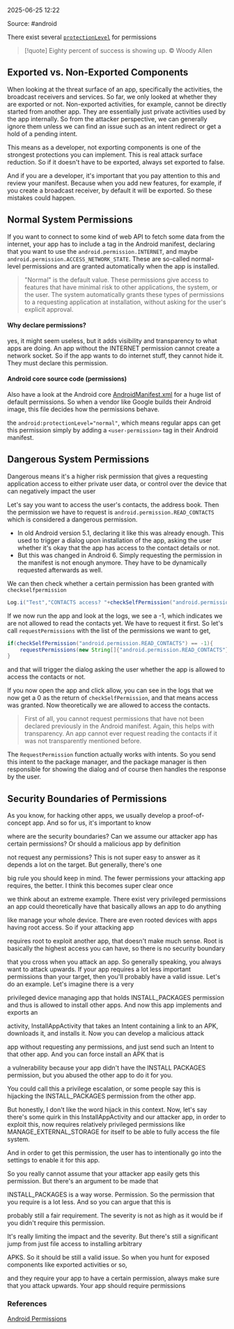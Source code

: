 
2025-06-25 12:22

Source: #android 

There exist several [`protectionLevel`](https://developer.android.com/guide/topics/manifest/permission-element) for permissions

> [!quote]
> Eighty percent of success is showing up.
> © Woody Allen

## Exported vs. Non-Exported Components

When looking at the threat surface of an app, specifically the activities, the broadcast receivers and services. So far, we only looked at whether they are exported or not. Non-exported activities, for example, cannot be directly started from another app. They are essentially just private activities used by the app internally.
So from the attacker perspective, we can generally ignore them unless we can find an issue such as an intent redirect or get a hold of a pending intent. 

This means as a developer, not exporting components is one of the strongest protections you can implement. This is real attack surface reduction. So if it doesn't have to be exported, always set exported to false.

And if you are a developer, it's important that you pay attention to this and review your manifest. Because when you add new features, for example, if you create a broadcast receiver, by default it will be exported. So these mistakes could happen. 

## Normal System Permissions

If you want to connect to some kind of web API to fetch some data from the internet, your app has to include a tag in the Android manifest, declaring that you want to use the `android.permission.INTERNET`, and maybe `android.permission.ACCESS_NETWORK_STATE`. These are so-called normal-level permissions and are granted automatically when the app is installed. 

> "Normal" is the default value. These permissions give access to features that have minimal risk to other applications, the system, or the user. The system automatically grants these types of permissions to a requesting application at installation, without asking for the user's explicit approval.

#### Why declare permissions?

yes, it might seem useless, but it adds visibility and transparency to what apps are doing. An app without the INTERNET permission cannot create a network socket. So if the app wants to do internet stuff, they cannot hide it. They must declare this permission. 

#### Android core source code (permissions)

Also have a look at the Android core [AndroidManifest.xml](https://android.googlesource.com/platform/frameworks/base.git/+/refs/heads/main/core/res/AndroidManifest.xml) for a huge list of default permissions.
So when a vendor like Google builds their Android image, this file decides how the permissions behave. 

the `android:protectionLevel="normal"`, which means regular apps can get this permission simply by adding a `<user-permission>` tag in their Android  manifest. 

## Dangerous System Permissions

Dangerous means it's a higher risk permission that gives a requesting application access to either private user data, or control over the device that can negatively impact the user

Let's say you want to access the user's contacts, the address book. Then the permission we have to request is `android.permission.READ_CONTACTS` which is considered a dangerous permission. 
- In old Android version 5.1, declaring it like this was already enough. This used to trigger a dialog upon installation of the app, asking the user whether it's okay that the app has access to the contact details or not. 
- But this was changed in Android 6. Simply requesting the permission in the manifest is not enough anymore. They have to be dynamically requested afterwards as well.

We can then check whether a certain permission has been granted with `checkselfpermission` 
```java
Log.i("Test","CONTACTS access? "+checkSelfPermission("android.permission.READ_CONTACTS"))
```

If we now run the app and look at the logs, we see a -1, which indicates we are not allowed to read the contacts yet. We have to request it first. So let's call `requestPermissions` with the list of the permissions we want to get, 

```java
if(checkSelfPermission("android.permission.READ_CONTACTS") == -1){
	requestPermissions(new String[]{"android.permission.READ_CONTACTS"},42);
}
```
and that will trigger the dialog asking the user whether the app is allowed to access the contacts or not. 

If you now open the app and click allow, you can see in the logs that we now get a 0 as the return of `checkSelfPermission`, and that means access was granted. Now theoretically we are allowed to access the contacts. 

> First of all, you cannot request permissions that have not been declared previously in the Android manifest. Again, this helps with transparency. An app cannot ever request reading the contacts if it was not transparently mentioned before.

The `RequestPermission` function actually works with intents. So you send this intent to the package manager, and the package manager is then responsible for showing the dialog and of course then handles the response by the user.

## Security Boundaries of Permissions

As you know, for hacking other apps, we usually develop a proof-of-concept app. And so for us, it's important to know

where are the security boundaries? Can we assume our attacker app has certain permissions? Or should a malicious app by definition

not request any permissions? This is not super easy to answer as it depends a lot on the target. But generally, there's one

big rule you should keep in mind. The fewer permissions your attacking app requires, the better. I think this becomes super clear once

we think about an extreme example. There exist very privileged permissions an app could theoretically have that basically allows an app to do anything

like manage your whole device. There are even rooted devices with apps having root access. So if your attacking app

requires root to exploit another app, that doesn't make much sense. Root is basically the highest access you can have, so there is no security boundary

that you cross when you attack an app. So generally speaking, you always want to attack upwards. If your app requires a lot less important permissions than your target, then you'll probably have a valid issue. Let's do an example. Let's imagine there is a very

privileged device managing app that holds INSTALL_PACKAGES permission and thus is allowed to install other apps. And now this app implements and exports an

activity, InstallAppActivity that takes an Intent containing a link to an APK, downloads it, and installs it. Now you can develop a malicious attack

app without requesting any permissions, and just send such an Intent to that other app. And you can force install an APK that is

a vulnerability because your app didn't have the INSTALL PACKAGES permission, but you abused the other app to do it for you.

You could call this a privilege escalation, or some people say this is hijacking the INSTALL_PACKAGES permission from the other app.

But honestly, I don't like the word hijack in this context. Now, let's say there's some quirk in this InstallAppActivity and our attacker app, in order to exploit this, now requires relatively privileged permissions like MANAGE_EXTERNAL_STORAGE for itself to be able to fully access the file system.

And in order to get this permission, the user has to intentionally go into the settings to enable it for this app.

So you really cannot assume that your attacker app easily gets this permission. But there's an argument to be made that

INSTALL_PACKAGES is a way worse. Permission. So the permission that you require is a lot less. And so you can argue that this is

probably still a fair requirement. The severity is not as high as it would be if you didn't require this permission.

It's really limiting the impact and the severity. But there's still a significant jump from just file access to installing arbitrary

APKS. So it should be still a valid issue. So when you hunt for exposed components like exported activities or so,

and they require your app to have a certain permission, always make sure that you attack upwards. Your app should require permissions
### References
[Android Permissions](https://app.hextree.io/courses/android-permissions/permission-overview)